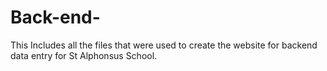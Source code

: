 # Back-end-
This Includes all the files that were used to create the website for backend data entry for St Alphonsus School.
